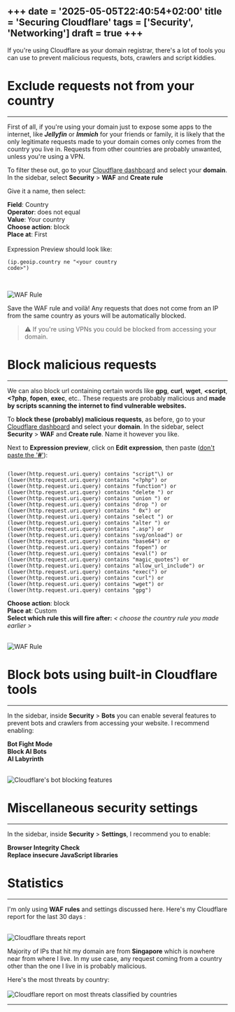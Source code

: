 +++
date = '2025-05-05T22:40:54+02:00'
title = 'Securing Cloudflare'
tags = ['Security', 'Networking']
draft = true
+++
---

If you're using Cloudflare as your domain registrar, there's a lot of tools you can use to prevent malicious requests, bots, crawlers and script kiddies.

# Exclude requests not from your country
---

First of all, if you're using your domain just to expose some apps to the internet, like ***Jellyfin*** or ***Immich*** for your friends or family, it is likely that the only legitimate requests made to your domain comes only comes from the country you live in. Requests from other countries are probably unwanted, unless you're using a VPN.

To filter these out, go to your [Cloudflare dashboard](https://dash.cloudflare.com) and select your **domain**. In the sidebar, select **Security** > **WAF** and **Create rule**<br>

Give it a name, then select:

**Field**: Country<br>
**Operator**: does not equal<br>
**Value**: Your country<br>
**Choose action**: block<br>
**Place at**: First<br>
<br>
Expression Preview should look like: <pre><code class="conf">(ip.geoip.country ne "\<your country code\>")</code></pre>
<br>

![WAF Rule](/img/cf-waf-ipblock.webp)

Save the WAF rule and voilà! Any requests that does not come from an IP from the same country as yours will be automatically blocked.

> ⚠️ If you're using VPNs you could be blocked from accessing your domain.

# Block malicious requests
---

We can also block url containing certain words like **gpg**, **curl**, **wget**, **\<script**, **<?php**, **fopen**, **exec**, etc.. These requests are probably malicious and **made by scripts scanning the internet to find vulnerable websites.**<br>

To **block these (probably) malicious requests**, as before, go to your [Cloudflare dashboard](https://dash.cloudflare.com) and select your **domain**. In the sidebar, select **Security** > **WAF** and **Create rule**. Name it however you like.<br>

Next to **Expression preview**, click on **Edit expression**, then paste (<u>don't paste the '**#**'</u>):

```

(lower(http.request.uri.query) contains "script"\) or
(lower(http.request.uri.query) contains "<?php") or
(lower(http.request.uri.query) contains "function") or
(lower(http.request.uri.query) contains "delete ") or
(lower(http.request.uri.query) contains "union ") or
(lower(http.request.uri.query) contains "drop ") or
(lower(http.request.uri.query) contains " 0x") or
(lower(http.request.uri.query) contains "select ") or
(lower(http.request.uri.query) contains "alter ") or
(lower(http.request.uri.query) contains ".asp") or
(lower(http.request.uri.query) contains "svg/onload") or
(lower(http.request.uri.query) contains "base64") or
(lower(http.request.uri.query) contains "fopen") or
(lower(http.request.uri.query) contains "eval(") or
(lower(http.request.uri.query) contains "magic_quotes") or
(lower(http.request.uri.query) contains "allow_url_include") or
(lower(http.request.uri.query) contains "exec(") or
(lower(http.request.uri.query) contains "curl") or
(lower(http.request.uri.query) contains "wget") or
(lower(http.request.uri.query) contains "gpg")
```

**Choose action**: block<br>
**Place at**: Custom<br>
**Select which rule this will fire after:** *\< choose the country rule you made earlier \>*<br>

<br>![WAF Rule](/img/cf-waf-malicious-reqs.webp)<br>

# Block bots using built-in Cloudflare tools
---

In the sidebar, inside **Security** > **Bots** you can enable several features to prevent bots and crawlers from accessing your website. I recommend enabling:

**Bot Fight Mode**<br>
**Block AI Bots**<br>
**AI Labyrinth**<br>

<br>![Cloudflare's bot blocking features](/img/cf-bots.webp)<br>

# Miscellaneous security settings
---

In the sidebar, inside **Security** > **Settings**, I recommend you to enable:

**Browser Integrity Check**<br>
**Replace insecure JavaScript libraries**<br>

# Statistics
---

I'm only using **WAF rules** and settings discussed here.
Here's my Cloudflare report for the last 30 days :

<br>![Cloudflare threats report](/img/cf-threats-report.webp)<br>

Majority of IPs that hit my domain are from **Singapore** which is nowhere near from where I live. In my use case, any request coming from a country other than the one I live in is probably malicious.

Here's the most threats by country:<br>
<br>![Cloudflare report on most threats classified by countries](/img/cf-threats-countries.webp)

---